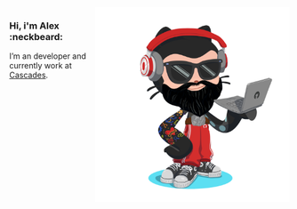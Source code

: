 <img align="right" src="https://github.com/alexandre-croteau/alexandre-croteau/blob/master/octocat.png" alt="Octocat" width=350px height=350px/>

### Hi, i'm Alex :neckbeard:

I’m an developer and currently work at [Cascades](https://cascades.com).

<!--
👋
- 🔭 I’m currently working on ...
- 🌱 I’m currently learning ...
- 👯 I’m looking to collaborate on ...
- 🤔 I’m looking for help with ...
- 💬 Ask me about ...
- 📫 How to reach me: ...
- 😄 Pronouns: ...
- ⚡ Fun fact: ...
-->
